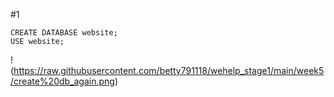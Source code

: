 #1
```
CREATE DATABASE website; 
USE website;
```
!(https://raw.githubusercontent.com/betty791118/wehelp_stage1/main/week5/create%20db_again.png)
